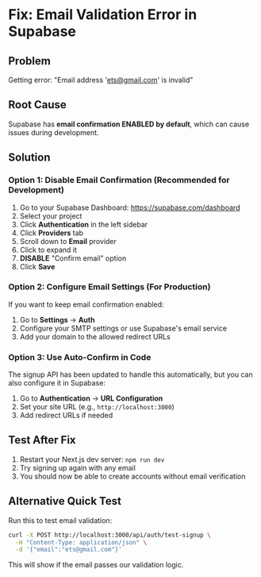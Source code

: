 # Fix: Email Validation Error in Supabase

## Problem
Getting error: "Email address 'ets@gmail.com' is invalid"

## Root Cause
Supabase has **email confirmation ENABLED by default**, which can cause issues during development.

## Solution

### Option 1: Disable Email Confirmation (Recommended for Development)

1. Go to your Supabase Dashboard: https://supabase.com/dashboard
2. Select your project
3. Click **Authentication** in the left sidebar
4. Click **Providers** tab
5. Scroll down to **Email** provider
6. Click to expand it
7. **DISABLE** "Confirm email" option
8. Click **Save**

### Option 2: Configure Email Settings (For Production)

If you want to keep email confirmation enabled:

1. Go to **Settings** → **Auth**
2. Configure your SMTP settings or use Supabase's email service
3. Add your domain to the allowed redirect URLs

### Option 3: Use Auto-Confirm in Code

The signup API has been updated to handle this automatically, but you can also configure it in Supabase:

1. Go to **Authentication** → **URL Configuration**
2. Set your site URL (e.g., `http://localhost:3000`)
3. Add redirect URLs if needed

## Test After Fix

1. Restart your Next.js dev server: `npm run dev`
2. Try signing up again with any email
3. You should now be able to create accounts without email verification

## Alternative Quick Test

Run this to test email validation:
```bash
curl -X POST http://localhost:3000/api/auth/test-signup \
  -H "Content-Type: application/json" \
  -d '{"email":"ets@gmail.com"}'
```

This will show if the email passes our validation logic.





